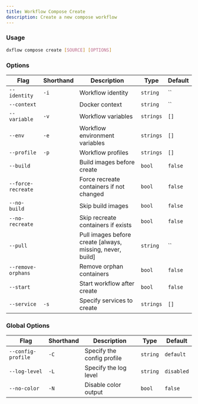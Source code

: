 ```yaml
---
title: Workflow Compose Create 
description: Create a new compose workflow
---
```


### Usage

```bash [Terminal]
dxflow compose create [SOURCE] [OPTIONS]
```

### Options

| Flag | Shorthand | Description | Type | Default |
|------|-----------|-------------|------|---------|
| `--identity` | `-i` | Workflow identity | `string` | `` |
| `--context` |  | Docker context | `string` | `` |
| `--variable` | `-v` | Workflow variables | `strings` | `[]` |
| `--env` | `-e` | Workflow environment variables | `strings` | `[]` |
| `--profile` | `-p` | Workflow profiles | `strings` | `[]` |
| `--build` |  | Build images before create | `bool` | `false` |
| `--force-recreate` |  | Force recreate containers if not changed | `bool` | `false` |
| `--no-build` |  | Skip build images | `bool` | `false` |
| `--no-recreate` |  | Skip recreate containers if exists | `bool` | `false` |
| `--pull` |  | Pull images before create [always, missing, never, build] | `string` | `` |
| `--remove-orphans` |  | Remove orphan containers | `bool` | `false` |
| `--start` |  | Start workflow after create | `bool` | `false` |
| `--service` | `-s` | Specify services to create | `strings` | `[]` |

### Global Options

| Flag | Shorthand | Description | Type | Default |
|------|-----------|-------------|------|---------|
| `--config-profile` | `-C` | Specify the config profile | `string` | `default` |
| `--log-level` | `-L` | Specify the log level | `string` | `disabled` |
| `--no-color` | `-N` | Disable color output | `bool` | `false` |

